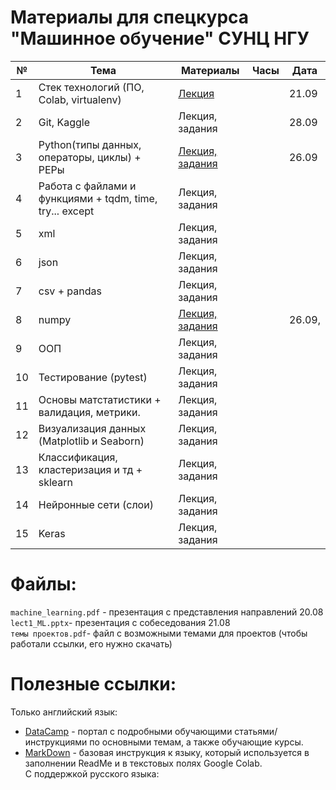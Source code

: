 # Материалы для спецкурса "Машинное обучение" СУНЦ НГУ
| № | Тема                  | Материалы | Часы | Дата |
|---|-----------------------|-----------|------|------|
| 1 | Стек технологий (ПО, Colab, virtualenv)|  [Лекция](https://github.com/MezentsevaAnastasia/SESC_ML_course/tree/master/instruments_technologies)|   |21.09|
| 2 | Git, Kaggle |  Лекция, задания|   |28.09|
| 3 | Python(типы данных, операторы, циклы) + PEPы |    [Лекция, задания](https://github.com/MezentsevaAnastasia/SESC_ML_course/tree/master/python_basics)       |   |26.09|
| 4 | Работа с файлами и функциями + tqdm, time, try... except |Лекция, задания  | |      |
| 5 | xml |Лекция, задания |     |      |
| 6 | json |  Лекция, задания |     |      |
| 7 | csv + pandas |Лекция, задания     |    |      |
| 8 | numpy |[Лекция, задания](https://github.com/MezentsevaAnastasia/SESC_ML_course/tree/master/numpy)           |     |26.09,|
| 9 | ООП|Лекция, задания |    |      |
| 10| Тестирование (pytest)|Лекция, задания           |     |      |
|11 | Основы матстатистики + валидация, метрики. |Лекция, задания|     |      |
|12 | Визуализация данных (Matplotlib и Seaborn) |Лекция, задания|    |      |
|13 | Классификация, кластеризация и тд + sklearn |Лекция, задания||      |
|14 | Нейронные сети (слои) |Лекция, задания | |      |
|15 | Keras |Лекция, задания |     |      |

# Файлы:
`machine_learning.pdf` - презентация с представления направлений 20.08  
`lect1_ML.pptx`- презентация с собеседования 21.08  
`темы проектов.pdf`- файл с возможными темами для проектов (чтобы работали ссылки, его нужно скачать)
# Полезные ссылки:
Только английский язык:
* [DataCamp](https://www.datacamp.com/) - портал с подробными обучающими статьями/инструкциями по основными темам, а также обучающие курсы.
* [MarkDown](https://www.markdownguide.org/basic-syntax/) - базовая инструкция к языку, который используется в заполнении ReadMe и в текстовых полях Google Colab.  
С поддержкой русского языка:
